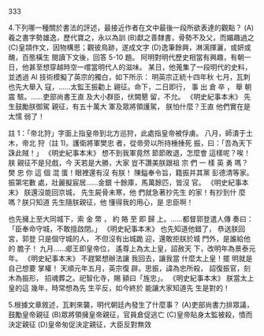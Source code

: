 333

4.下列哪一種關於書法的評述，最接近作者在文中最後一段所欲表達的觀點？
(A)羲之書字勢雄逸，歷代寶之，永以為訓
(B)獻之善隸書，骨勢不及父，而媚趣過之
(C)皇頡作文，因物構思；觀彼鳥跡，遂成文字
(D)逸筆餘興，淋漓揮灑，或妍或醜，百態橫生
閱讀下文後，回答 5-10 題。
阿明對明代歷史相當有興趣，有朝一日，他甚至想穿越時空一嚐當明代人的滋味。
某日，他蒐集了一段明代的史料，並透過 AI 技術模擬了英宗的獨白，如下所示：
明英宗正統十四年秋
七月，瓦刺也先大舉入
寇，……太監王振勸上
親征。命下，二日即行，
事 出 倉 卒 ， 舉 朝 震
駭。……吏部尚書王直
及大小群臣，伏闕懇
留，不允。
《明史紀事本末》
先生鼓勵朕御駕
親征，有五十萬大
軍及眾將領護駕，
朕怕什麼？王直
他們實在是太懦
弱了！

註 1：「帝北狩」字面上指皇帝到北方巡狩，此處指皇帝被俘虜。
八月，師潰于土木，帝北
狩（註 1)。護衛將軍樊忠
者，從帝旁以所持棰捶死
振，曰：「吾為天下誅此賊！」
《明史紀事本末》
想不到我軍竟然
節節敗退，怎麼會
這樣呢？唉！朕
親征不是兒戲，今
天若是大勝，大家
豈不讚美朕跟祖
宗 們 一 樣 英 勇
嗎？
樊 忠 你 這 個 混
蛋！眼裡還有沒
有朕！
陳鎰奉令旨，籍振并其黨
彭德清等家。振第宅數
處，壯麗擬宸居……金銀
十餘庫，馬萬餘匹，皆沒
官。
《明史紀事本末》
朕還沒能回京城，
先生屍骨未寒，他
們就急著抄先生
的家！有抄到什
麼嗎？朕只知道
先生隨朕親征，他
懂得我的用心，是
忠臣啊！

也先擁上至大同城下，索
金 幣 ， 約 賂 至 即 歸
上。……都督郭登遣人傳
奏曰：「臣奉命守城，不敢擅啟閉。」
《明史紀事本末》
也先知道他錯了，
恭送朕回宮，郭登
只是個守城的人，
不但沒有出城跪
迎，還敢拒朕於城
門外，是誰給他的
膽子！
九月……郕王即皇帝位，
遙尊上為太上皇，詔赦天
下，改明年為景泰元年。
《明史紀事本末》
不趕緊想辦法讓
我回去，讓我當
什麼太上皇！擺
明就是自己想要
掌權！
天順元年五月，英宗復
辟。思振，諱為忠所殺，
詔復振官，刻木為振形，
招魂葬之。祀智化寺，賜
額曰「旌忠」。
《明史紀事本末》
朕當太上皇的這
幾年，時常想為先
生平反，如今終於
能讓大家知道先
生是對的！

5.根據文章敘述，瓦剌來襲，明代朝廷內發生了什麼事？
(A)吏部尚書力排眾議，鼓勵皇帝親征
(B)眾將領擁皇帝親征，官員倉促逃亡
(C)皇帝貼身太監被殺，憤而決定親征
(D)皇帝匆促決定親征，大臣反對無效